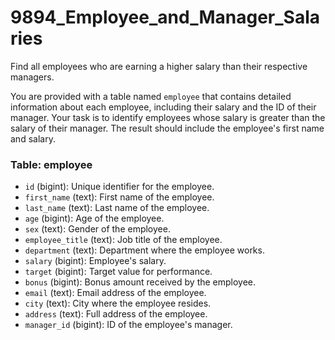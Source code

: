 # 9894_Employee_and_Manager_Salaries

Find all employees who are earning a higher salary than their respective managers.

You are provided with a table named `employee` that contains detailed information about each employee, including their salary and the ID of their manager. Your task is to identify employees whose salary is greater than the salary of their manager. The result should include the employee's first name and salary.

### Table: employee

- `id` (bigint): Unique identifier for the employee.
- `first_name` (text): First name of the employee.
- `last_name` (text): Last name of the employee.
- `age` (bigint): Age of the employee.
- `sex` (text): Gender of the employee.
- `employee_title` (text): Job title of the employee.
- `department` (text): Department where the employee works.
- `salary` (bigint): Employee's salary.
- `target` (bigint): Target value for performance.
- `bonus` (bigint): Bonus amount received by the employee.
- `email` (text): Email address of the employee.
- `city` (text): City where the employee resides.
- `address` (text): Full address of the employee.
- `manager_id` (bigint): ID of the employee's manager.
